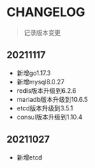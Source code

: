 # CHANGELOG

> 记录版本变更

## 20211117

- 新增go1.17.3
- 新增mysql8.0.27
- redis版本升级到6.2.6
- mariadb版本升级到10.6.5
- etcd版本升级到3.5.1
- consul版本升级到1.10.4

## 20211027

- 新增etcd
